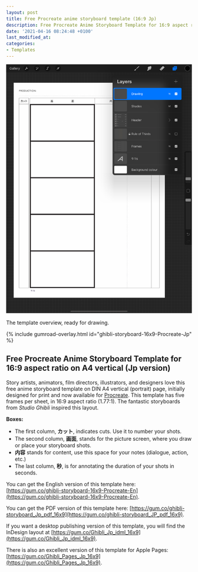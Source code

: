 ```yaml
---
layout: post
title: Free Procreate anime storyboard template (16:9 Jp)
description: Free Procreate Anime Storyboard Template for 16:9 aspect ratio on A4 vertical (Japanese version).
date: '2021-04-16 08:24:48 +0100'
last_modified_at:
categories:
- Templates
---
```

<a href="https://gum.co/ghibli-storyboard-16x9-Procreate-Jp" class="no-underline pv2 grow db"><img class="w-100" src="/images/Film-storyboards.com_Japanese-anime-storyboard-template_16x9_A4_vertical_interface.png"></a>
<figcaption>The template overview, ready for drawing.</figcaption>

{% include gumroad-overlay.html id="ghibli-storyboard-16x9-Procreate-Jp" %}

## Free Procreate Anime Storyboard Template for 16:9 aspect ratio on A4 vertical (Jp version)
Story artists, animators, film directors, illustrators, and designers love this free anime storyboard template on DIN A4 vertical (portrait) page, initially designed for print and now available for [Procreate](https://procreate.art). This template has five frames per sheet, in 16:9 aspect ratio (1.77:1). The fantastic storyboards from *Studio Ghibli* inspired this layout.

**Boxes:**

- The first column, **カット**, indicates cuts. Use it to number your shots.
- The second column, **画面**, stands for the picture screen, where you draw or place your storyboard shots.
- **内容** stands for content, use this space for your notes (dialogue, action, etc.)
- The last column, **秒**, is for annotating the duration of your shots in seconds.


You can get the English version of this template here: [https://gum.co/ghibli-storyboard-16x9-Procreate-En](https://gum.co/ghibli-storyboard-16x9-Procreate-En).

You can get the PDF version of this template here: [https://gum.co/ghibli-storyboard_Jp_pdf_16x9](https://gum.co/ghibli-storyboard_JP_pdf_16x9).

If you want a desktop publishing version of this template, you will find the InDesign layout at [https://gum.co/Ghibli_Jp_idml_16x9](https://gum.co/Ghibli_Jp_idml_16x9).

There is also an excellent version of this template for Apple Pages: [https://gum.co/Ghibli_Pages_Jp_16x9](https://gum.co/Ghibli_Pages_Jp_16x9).
